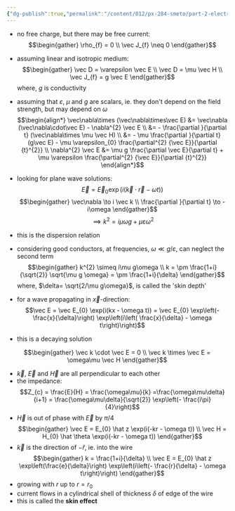 ```yaml
---
{"dg-publish":true,"permalink":"/content/012/px-284-smeto/part-2-electromagnetic-theory/s-em-waves-at-boundaries/px-284-s3a-conductors/","noteIcon":"1","created":"2025-03-13T17:07:25.512+00:00","updated":"2025-03-14T07:05:19.548+00:00"}
---
```


- no free charge, but there may be free current:
$$\begin{gather}
\rho_{f} = 0 \\
\vec J_{f} \neq 0
\end{gather}$$
- assuming linear and isotropic medium:
$$\begin{gather}
\vec D = \varepsilon \vec E  \\
\vec D = \mu \vec H \\
\vec J_{f} = g \vec E
\end{gather}$$
	where, $g$ is conductivity
- assuming that $\varepsilon$, $\mu$ and $g$ are scalars, ie. they don't depend on the field strength, but may depend on $\omega$
$$\begin{align*}
\vec\nabla\times (\vec\nabla\times\vec  E) &= \vec\nabla (\vec\nabla\cdot\vec  E) - \nabla^{2} \vec E \\
&= - \frac{\partial }{\partial t} (\vec\nabla\times \mu \vec H) \\
&= - \mu \frac{\partial }{\partial t} (g\vec E) - \mu \varepsilon_{0} \frac{\partial^{2} {\vec E}}{\partial {t}^{2}} \\
\nabla^{2} \vec E &= \mu g \frac{\partial \vec E}{\partial t} + \mu \varepsilon \frac{\partial^{2} {\vec E}}{\partial {t}^{2}}
\end{align*}$$
- looking for plane wave solutions:
$$\vec E = \vec E_{0} \exp(i(\vec k \cdot \vec r - \omega t))$$
$$\begin{gather}
\vec\nabla \to i \vec k \\
\frac{\partial }{\partial t} \to -i\omega
\end{gather}$$
$$\implies k^{2} = i\mu\omega g + \mu \varepsilon\omega^{2}$$
- this is the dispersion relation

- considering good conductors, at frequencies, $\omega \ll g/\varepsilon$, can neglect the second term
$$\begin{gather}
k^{2} \simeq i\mu g\omega \\
	k = \pm \frac{1+i}{\sqrt{2}} \sqrt{\mu g \omega} = \pm \frac{1+i}{\delta}
\end{gather}$$
	where, $\delta= \sqrt{2/\mu g\omega}$, is called the 'skin depth'
- for a wave propagating in $\vec x$-direction:
$$\vec E = \vec E_{0} \exp(i(kx - \omega t)) = \vec E_{0} \exp\left(-\frac{x}{\delta}\right) \exp\left(i\left( \frac{x}{\delta} - \omega t\right)\right)$$
- this is a decaying solution

$$\begin{gather}
\vec k \cdot \vec E = 0 \\
\vec k \times \vec E = \omega\mu \vec H
\end{gather}$$
- $\vec k$, $\vec E$ and $\vec H$ are all perpendicular to each other
- the impedance: 
$$Z_{c} = \frac{E}{H} = \frac{\omega\mu}{k} =\frac{\omega\mu\delta}{i+1} = \frac{\omega\mu\delta}{\sqrt{2}} \exp\left(- \frac{i\pi}{4}\right)$$
- $\vec H$ is out of phase with $\vec E$ by $\pi/4$
$$\begin{gather}
\vec E = E_{0} \hat z \exp(i(-kr - \omega t)) \\
\vec H = H_{0}  \hat \theta  \exp(i(-kr - \omega t))
\end{gather}$$
- $\vec k$ is the direction of $- \hat r$, ie. into the wire
$$\begin{gather} 
k = \frac{1+i}{\delta} \\
\vec E = E_{0} \hat z \exp\left(\frac{e}{\delta}\right) \exp\left(i\left(- \frac{r}{\delta} - \omega t\right)\right)
\end{gather}$$
- growing with $r$ up to $r = r_{0}$
- current flows in a cylindrical shell of thickness $\delta$ of edge of the wire
- this is called the **skin effect**
